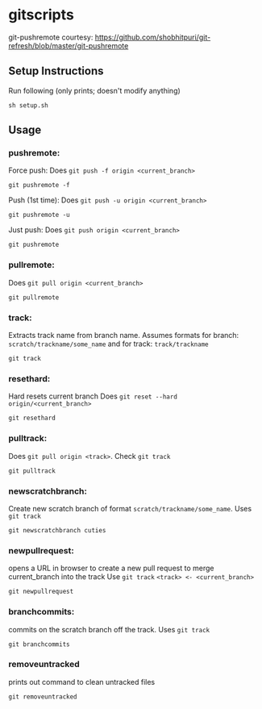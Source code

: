 # gitscripts
git-pushremote courtesy: https://github.com/shobhitpuri/git-refresh/blob/master/git-pushremote

## Setup Instructions
Run following (only prints; doesn't modify anything)
```
sh setup.sh
```

## Usage

### pushremote:
Force push:
Does `git push -f origin <current_branch>`
```
git pushremote -f
```

Push (1st time): 
Does `git push -u origin <current_branch>`
```
git pushremote -u
```

Just push: 
Does `git push origin <current_branch>`
```
git pushremote
```

### pullremote:
Does `git pull origin <current_branch>`
```
git pullremote
```

### track:
Extracts track name from branch name. Assumes formats for branch: `scratch/trackname/some_name` and for track: `track/trackname`
```
git track
```

### resethard:
Hard resets current branch
Does `git reset --hard origin/<current_branch>`
```
git resethard
```

### pulltrack:
Does `git pull origin <track>`. Check `git track`
```
git pulltrack
```

### newscratchbranch: 
Create new scratch branch of format `scratch/trackname/some_name`. Uses `git track`
```
git newscratchbranch cuties
```

### newpullrequest:
opens a URL in browser to create a new pull request to merge current_branch into the track
Use `git track`
`<track> <- <current_branch>`
```
git newpullrequest
```

### branchcommits:
commits on the scratch branch off the track. Uses `git track`
```
git branchcommits
```

### removeuntracked
prints out command to clean untracked files
```
git removeuntracked
```

